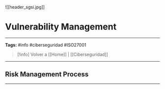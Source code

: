 ![[header_sgsi.jpg]]
# Vulnerability Management

---
**Tags:** #info #ciberseguridad #ISO27001

> [!info] Volver a [[Home]] | [[Ciberseguridad]] 

---
## Risk Management Process






























---

